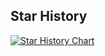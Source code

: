 ## Star History

[![Star History Chart](https://api.star-history.com/svg?repos=The-Blooket-Community/05Konzz-Blooket-Website&type=Date)](https://star-history.com/#The-Blooket-Community/05Konzz-Blooket-Website&Date)
